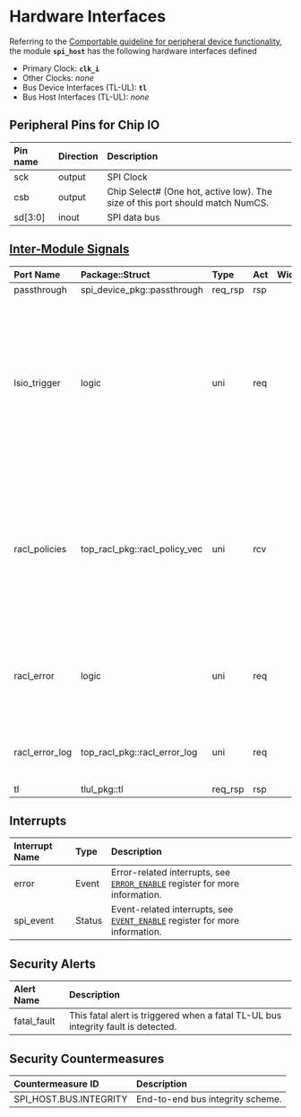# Hardware Interfaces

<!-- BEGIN CMDGEN util/regtool.py --interfaces ./hw/ip/spi_host/data/spi_host.hjson -->
Referring to the [Comportable guideline for peripheral device functionality](https://opentitan.org/book/doc/contributing/hw/comportability), the module **`spi_host`** has the following hardware interfaces defined
- Primary Clock: **`clk_i`**
- Other Clocks: *none*
- Bus Device Interfaces (TL-UL): **`tl`**
- Bus Host Interfaces (TL-UL): *none*

## Peripheral Pins for Chip IO

| Pin name   | Direction   | Description                                                                    |
|:-----------|:------------|:-------------------------------------------------------------------------------|
| sck        | output      | SPI Clock                                                                      |
| csb        | output      | Chip Select# (One hot, active low).  The size of this port should match NumCS. |
| sd[3:0]    | inout       | SPI data bus                                                                   |

## [Inter-Module Signals](https://opentitan.org/book/doc/contributing/hw/comportability/index.html#inter-signal-handling)

| Port Name      | Package::Struct               | Type    | Act   |   Width | Description                                                                                                                                    |
|:---------------|:------------------------------|:--------|:------|--------:|:-----------------------------------------------------------------------------------------------------------------------------------------------|
| passthrough    | spi_device_pkg::passthrough   | req_rsp | rsp   |       1 |                                                                                                                                                |
| lsio_trigger   | logic                         | uni     | req   |       1 | Self-clearing status trigger for the DMA. Set when RX or TX FIFOs are past their configured watermarks matching watermark interrupt behaviour. |
| racl_policies  | top_racl_pkg::racl_policy_vec | uni     | rcv   |       1 | Incoming RACL policy vector from a racl_ctrl instance. The policy selection vector (parameter) selects the policy for each register.           |
| racl_error     | logic                         | uni     | req   |       1 | RACL error indication signal. If 1, the error log contains valid information.                                                                  |
| racl_error_log | top_racl_pkg::racl_error_log  | uni     | req   |       1 | RACL error log information of this module.                                                                                                     |
| tl             | tlul_pkg::tl                  | req_rsp | rsp   |       1 |                                                                                                                                                |

## Interrupts

| Interrupt Name   | Type   | Description                                                                                              |
|:-----------------|:-------|:---------------------------------------------------------------------------------------------------------|
| error            | Event  | Error-related interrupts, see [`ERROR_ENABLE`](registers.md#error_enable) register for more information. |
| spi_event        | Status | Event-related interrupts, see [`EVENT_ENABLE`](registers.md#event_enable) register for more information. |

## Security Alerts

| Alert Name   | Description                                                                       |
|:-------------|:----------------------------------------------------------------------------------|
| fatal_fault  | This fatal alert is triggered when a fatal TL-UL bus integrity fault is detected. |

## Security Countermeasures

| Countermeasure ID      | Description                      |
|:-----------------------|:---------------------------------|
| SPI_HOST.BUS.INTEGRITY | End-to-end bus integrity scheme. |


<!-- END CMDGEN -->
